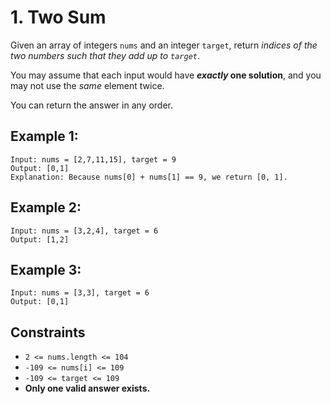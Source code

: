 # 1. Two Sum

Given an array of integers ```nums``` and an integer  ```target```, return _indices of the two numbers such that they add up to ```target```_.

You may assume that each input would have **_exactly_ one solution**, and you may not use the _same_ element twice.

You can return the answer in any order.

## Example  1:
```
Input: nums = [2,7,11,15], target = 9
Output: [0,1]
Explanation: Because nums[0] + nums[1] == 9, we return [0, 1].
```

## Example 2:
```
Input: nums = [3,2,4], target = 6
Output: [1,2]
```

## Example 3:
```
Input: nums = [3,3], target = 6
Output: [0,1]
```

## Constraints
- ```2 <= nums.length <= 104```
- ```-109 <= nums[i] <= 109```
- ```-109 <= target <= 109```
- **Only one valid answer exists.**